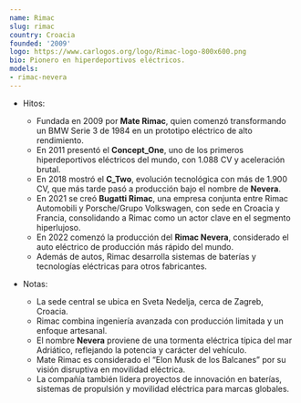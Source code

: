 ```yaml
---
name: Rimac
slug: rimac
country: Croacia
founded: '2009'
logo: https://www.carlogos.org/logo/Rimac-logo-800x600.png
bio: Pionero en hiperdeportivos eléctricos.
models:
- rimac-nevera
---
```



- Hitos:  
  - Fundada en 2009 por **Mate Rimac**, quien comenzó transformando un BMW Serie 3 de 1984 en un prototipo eléctrico de alto rendimiento.  
  - En 2011 presentó el **Concept_One**, uno de los primeros hiperdeportivos eléctricos del mundo, con 1.088 CV y aceleración brutal.  
  - En 2018 mostró el **C_Two**, evolución tecnológica con más de 1.900 CV, que más tarde pasó a producción bajo el nombre de **Nevera**.  
  - En 2021 se creó **Bugatti Rimac**, una empresa conjunta entre Rimac Automobili y Porsche/Grupo Volkswagen, con sede en Croacia y Francia, consolidando a Rimac como un actor clave en el segmento hiperlujoso.  
  - En 2022 comenzó la producción del **Rimac Nevera**, considerado el auto eléctrico de producción más rápido del mundo.  
  - Además de autos, Rimac desarrolla sistemas de baterías y tecnologías eléctricas para otros fabricantes.  

- Notas:  
  - La sede central se ubica en Sveta Nedelja, cerca de Zagreb, Croacia.  
  - Rimac combina ingeniería avanzada con producción limitada y un enfoque artesanal.  
  - El nombre **Nevera** proviene de una tormenta eléctrica típica del mar Adriático, reflejando la potencia y carácter del vehículo.  
  - Mate Rimac es considerado el “Elon Musk de los Balcanes” por su visión disruptiva en movilidad eléctrica.  
  - La compañía también lidera proyectos de innovación en baterías, sistemas de propulsión y movilidad eléctrica para marcas globales.  
